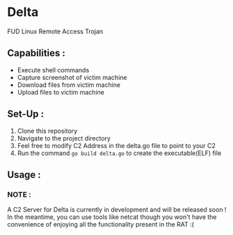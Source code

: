 # Delta
FUD Linux Remote Access Trojan

## Capabilities : 
- Execute shell commands
- Capture screenshot of victim machine
- Download files from victim machine
- Upload files to victim machine

## Set-Up :
1. Clone this repository
2. Navigate to the project directory
3. Feel free to modify C2 Address in the delta.go file to point to your C2
4. Run the command ```go build delta.go``` to create the executable(ELF) file

## Usage :
### NOTE : 
A C2 Server for Delta is currently in development and will be released soon ! \
In the meantime, you can use tools like netcat though you won't have the convenience of enjoying all the functionality present in the RAT :(
 
